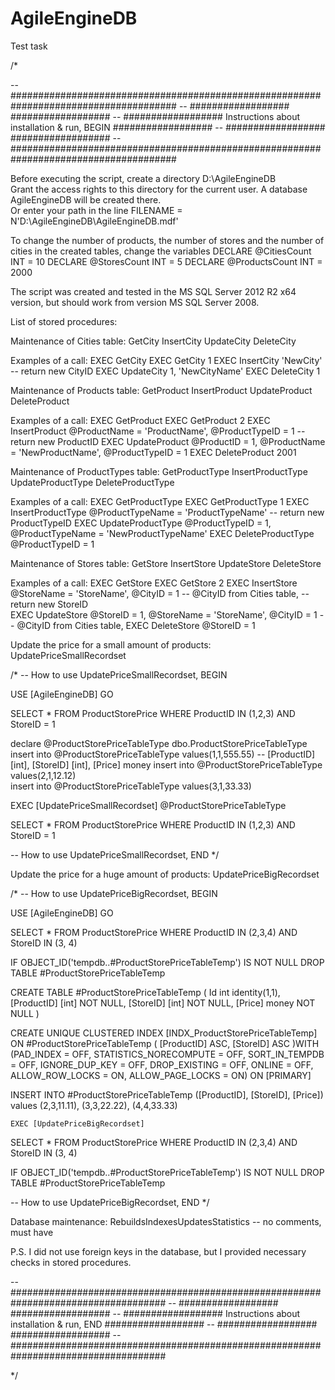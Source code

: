 # AgileEngineDB
Test task

/*

-- ######################################################################################
-- ##################                                                  ##################
-- ##################   Instructions about installation & run, BEGIN   ##################
-- ##################                                                  ##################
-- ######################################################################################

Before executing the script, create a directory D:\AgileEngineDB\
Grant the access rights to this directory for the current user.
A database AgileEngineDB will be created there.  
Or enter your path in the line
FILENAME = N'D:\AgileEngineDB\AgileEngineDB.mdf'

To change the number of products, the number of stores and the number of cities in the created tables, change the variables
DECLARE @CitiesCount INT = 10
DECLARE @StoresCount INT = 5
DECLARE @ProductsCount INT = 2000


The script was created and tested in the MS SQL Server 2012 R2 x64 version, but should work from version MS SQL Server 2008.

List of stored procedures:

Maintenance of Cities table: 
GetCity
InsertCity
UpdateCity
DeleteCity

Examples of a call:
EXEC GetCity
EXEC GetCity 1
EXEC InsertCity 'NewCity'  -- return new CityID
EXEC UpdateCity 1, 'NewCityName' 
EXEC DeleteCity 1


Maintenance of Products table: 
GetProduct
InsertProduct
UpdateProduct
DeleteProduct

Examples of a call:
EXEC GetProduct
EXEC GetProduct 2
EXEC InsertProduct @ProductName = 'ProductName', @ProductTypeID = 1 -- return new ProductID
EXEC UpdateProduct @ProductID  = 1, @ProductName = 'NewProductName', @ProductTypeID = 1
EXEC DeleteProduct 2001



Maintenance of ProductTypes table: 
GetProductType
InsertProductType
UpdateProductType
DeleteProductType

Examples of a call:
EXEC GetProductType
EXEC GetProductType 1
EXEC InsertProductType @ProductTypeName = 'ProductTypeName'  -- return new ProductTypeID
EXEC UpdateProductType @ProductTypeID = 1, @ProductTypeName = 'NewProductTypeName'
EXEC DeleteProductType @ProductTypeID = 1



Maintenance of Stores table: 
GetStore
InsertStore
UpdateStore
DeleteStore

Examples of a call:
EXEC GetStore
EXEC GetStore 2
EXEC InsertStore @StoreName = 'StoreName', @CityID = 1 -- @CityID from Cities table,  -- return new StoreID  
EXEC UpdateStore @StoreID = 1, @StoreName = 'StoreName', @CityID = 1 --  @CityID from Cities table,
EXEC DeleteStore @StoreID = 1





Update the price for a small amount of products:
UpdatePriceSmallRecordset

/*
-- How to use UpdatePriceSmallRecordset, BEGIN

USE [AgileEngineDB]
GO

SELECT * FROM ProductStorePrice
WHERE ProductID IN (1,2,3) AND StoreID = 1

declare @ProductStorePriceTableType dbo.ProductStorePriceTableType
insert into @ProductStorePriceTableType values(1,1,555.55)	-- [ProductID] [int], [StoreID] [int], [Price] money
insert into @ProductStorePriceTableType values(2,1,12.12)	
insert into @ProductStorePriceTableType values(3,1,33.33)	

EXEC [UpdatePriceSmallRecordset] @ProductStorePriceTableType

SELECT * FROM ProductStorePrice
WHERE ProductID IN (1,2,3) AND StoreID = 1

-- How to use UpdatePriceSmallRecordset, END
*/




Update the price for a huge amount of products:
UpdatePriceBigRecordset

/*
-- How to use UpdatePriceBigRecordset, BEGIN

USE [AgileEngineDB]
GO

SELECT * FROM ProductStorePrice
WHERE ProductID IN (2,3,4) AND StoreID IN (3, 4)

  IF OBJECT_ID('tempdb..#ProductStorePriceTableTemp') IS NOT NULL
    DROP TABLE #ProductStorePriceTableTemp

  CREATE TABLE #ProductStorePriceTableTemp (
    Id int identity(1,1),
    [ProductID] [int] NOT NULL,
    [StoreID] [int] NOT NULL,
    [Price] money NOT NULL
   )

CREATE UNIQUE CLUSTERED INDEX [INDX_ProductStorePriceTableTemp] ON #ProductStorePriceTableTemp
(
	[ProductID] ASC,
	[StoreID] ASC
)WITH (PAD_INDEX = OFF, STATISTICS_NORECOMPUTE = OFF, SORT_IN_TEMPDB = OFF, IGNORE_DUP_KEY = OFF, DROP_EXISTING = OFF, ONLINE = OFF, ALLOW_ROW_LOCKS = ON, ALLOW_PAGE_LOCKS = ON) ON [PRIMARY]



   INSERT INTO #ProductStorePriceTableTemp ([ProductID], [StoreID], [Price])
				values	(2,3,11.11),
						(3,3,22.22),
						(4,4,33.33)

	EXEC [UpdatePriceBigRecordset] 

SELECT * FROM ProductStorePrice
WHERE ProductID IN (2,3,4) AND StoreID IN (3, 4)

  IF OBJECT_ID('tempdb..#ProductStorePriceTableTemp') IS NOT NULL
    DROP TABLE #ProductStorePriceTableTemp


-- How to use UpdatePriceBigRecordset, END
*/


Database maintenance:
RebuildsIndexesUpdatesStatistics -- no comments, must have


P.S. I did not use foreign keys in the database, but I provided necessary checks in stored procedures.



-- ####################################################################################
-- ##################                                                ##################
-- ##################   Instructions about installation & run, END   ##################
-- ##################                                                ##################
-- ####################################################################################

*/
